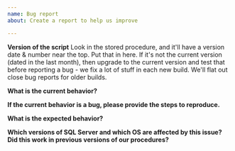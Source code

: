 ```yaml
---
name: Bug report
about: Create a report to help us improve

---
```


**Version of the script**
Look in the stored procedure, and it'll have a version date & number near the top. Put that in here. If it's not the current version (dated in the last month), then upgrade to the current version and test that before reporting a bug - we fix a lot of stuff in each new build. We'll flat out close bug reports for older builds.

**What is the current behavior?**

**If the current behavior is a bug, please provide the steps to reproduce.**

**What is the expected behavior?**

**Which versions of SQL Server and which OS are affected by this issue? Did this work in previous versions of our procedures?**
